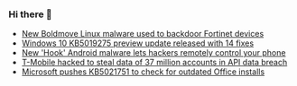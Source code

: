### Hi there 👋

<!--START_SECTION:feed-->
* [New Boldmove Linux malware used to backdoor Fortinet devices](https://www.bleepingcomputer.com/news/security/new-boldmove-linux-malware-used-to-backdoor-fortinet-devices/)
* [Windows 10 KB5019275 preview update released with 14 fixes](https://www.bleepingcomputer.com/news/microsoft/windows-10-kb5019275-preview-update-released-with-14-fixes/)
* [New 'Hook' Android malware lets hackers remotely control your phone](https://www.bleepingcomputer.com/news/security/new-hook-android-malware-lets-hackers-remotely-control-your-phone/)
* [T-Mobile hacked to steal data of 37 million accounts in API data breach](https://www.bleepingcomputer.com/news/security/t-mobile-hacked-to-steal-data-of-37-million-accounts-in-api-data-breach/)
* [Microsoft pushes KB5021751 to check for outdated Office installs](https://www.bleepingcomputer.com/news/microsoft/microsoft-pushes-kb5021751-to-check-for-outdated-office-installs/)
<!--END_SECTION:feed-->

<!--
**frankenk/frankenk** is a ✨ _special_ ✨ repository because its `README.md` (this file) appears on your GitHub profile.

Here are some ideas to get you started:

- 🔭 I’m currently working on ...
- 🌱 I’m currently learning ...
- 👯 I’m looking to collaborate on ...
- 🤔 I’m looking for help with ...
- 💬 Ask me about ...
- 📫 How to reach me: ...
- 😄 Pronouns: ...
- ⚡ Fun fact: ...
-->



